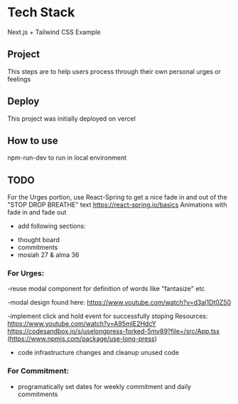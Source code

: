 # Tech Stack
Next.js + Tailwind CSS Example
## Project

This steps are to help users process through their own personal urges or feelings
## Deploy

This project was initially deployed on vercel

## How to use

npm-run-dev to run in local environment

## TODO
For the Urges portion, use React-Spring to get a nice fade in and out of the "STOP DROP BREATHE" text 
https://react-spring.io/basics
Animations with fade in and fade out

- add following sections:
* thought board
* commitments
* mosiah 27 & alma 36

### For Urges:
-reuse modal component for definition of words like "fantasize" etc

-modal design found here: https://www.youtube.com/watch?v=d3aI1Dt0Z50

-implement click and hold event for successfully stoping
Resources:
https://www.youtube.com/watch?v=A95mIE2HdcY
https://codesandbox.io/s/uselongpress-forked-5mv89?file=/src/App.tsx (https://www.npmjs.com/package/use-long-press)

- code infrastructure changes and cleanup unused code

### For Commitment:
- programatically set dates for weekly commitment and daily commitments